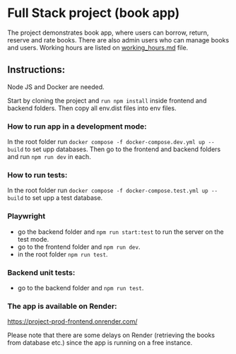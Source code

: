 # Full Stack project (book app)

The project demonstrates book app, where users can borrow, return, reserve and rate books. There are also admin users who can
manage books and users. Working hours are listed on [working_hours.md](./working_hours.md) file. 


## Instructions: 

Node JS and Docker are needed.

Start by cloning the project and ``run npm install`` inside frontend and backend folders. 
Then copy all env.dist files into env files.  

### How to run app in a development mode: 

In the root folder run ``docker compose -f docker-compose.dev.yml up --build`` to set upp databases. 
Then go to the frontend and backend folders and run ``npm run dev`` in each.

### How to run tests: 

In the root folder run ``docker compose -f docker-compose.test.yml up --build`` to set upp a test database.

### Playwright
- go the backend folder and ``npm run start:test`` to run the server on the test mode. 
- go to the frontend folder and ``npm run dev``.
- in the root folder ``npm run test``.

### Backend unit tests:
- go to the backend folder and ``npm run test``.


### The app is available on Render:
https://project-prod-frontend.onrender.com/

Please note that there are some delays on Render (retrieving the books from database etc.) since the app is 
running on a free instance.

